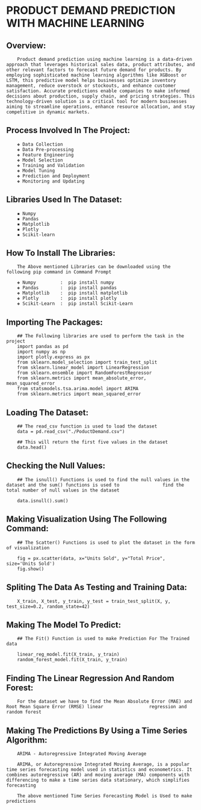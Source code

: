 # PRODUCT DEMAND PREDICTION WITH MACHINE LEARNING

## Overview:

        Product demand prediction using machine learning is a data-driven approach that leverages historical sales data, product attributes, and other relevant factors to forecast future demand for products. By employing sophisticated machine learning algorithms like XGBoost or LSTM, this predictive model helps businesses optimize inventory management, reduce overstock or stockouts, and enhance customer satisfaction. Accurate predictions enable companies to make informed decisions about production, supply chain, and pricing strategies. This technology-driven solution is a critical tool for modern businesses aiming to streamline operations, enhance resource allocation, and stay competitive in dynamic markets.

## Process Involved In The Project:

        ❖ Data Collection
        ❖ Data Pre-processing
        ❖ Feature Engineering
        ❖ Model Selection
        ❖ Training and Validation 
        ❖ Model Tuning 
        ❖ Prediction and Deployment 
  	    ❖ Monitoring and Updating

## Libraries Used In The Dataset:

        ▪ Numpy
        ▪ Pandas
        ▪ Matplotlib
        ▪ Plotly
       	▪ Scikit-learn

## How To Install The Libraries:
        The Above mentioned Libraries can be downloaded using the following pip command in Command Prompt

        ❖ Numpy         :  pip install numpy
        ❖ Pandas        :  pip install pandas
        ❖ Matplotlib    :  pip install matplotlib
        ❖ Plotly        :  pip install plotly
        ❖ Scikit-Learn  :  pip install Scikit-Learn

## Importing The Packages:

        ## The Following libraries are used to perform the task in the project
        import pandas as pd
        import numpy as np
        import plotly.express as px
        from sklearn.model_selection import train_test_split
        from sklearn.linear_model import LinearRegression
        from sklearn.ensemble import RandomForestRegressor
        from sklearn.metrics import mean_absolute_error, mean_squared_error
        from statsmodels.tsa.arima.model import ARIMA
        from sklearn.metrics import mean_squared_error

## Loading The Dataset:

        ## The read_csv function is used to load the dataset
        data = pd.read_csv("./PoductDemand.csv")

        ## This will return the first five values in the dataset
        data.head()

## Checking the Null Values:

        ## The isnull() Functions is used to find the null values in the dataset and the sum() functions is used to                find the total number of null values in the dataset
        
        data.isnull().sum()

## Making Visualization Using The Following Command:

        ## The Scatter() Functions is used to plot the dataset in the form of visualization
        
        fig = px.scatter(data, x="Units Sold", y="Total Price", size='Units Sold')
        fig.show()

## Spliting The Data As Testing and Training Data:

        X_train, X_test, y_train, y_test = train_test_split(X, y, test_size=0.2, random_state=42)

## Making The Model To  Predict:

        ## The Fit() Function is used to make Prediction For The Trained data
        
        linear_reg_model.fit(X_train, y_train)
        random_forest_model.fit(X_train, y_train)

## Finding The Linear Regression And  Random Forest:
        For the dataset we have to find the Mean Absolute Error (MAE) and Root Mean Square Error (RMSE) linear                 regression and random forest 

## Making The Predictions By Using a Time Series Algorithm:
        ARIMA - Autoregressive Integrated Moving Average

        ARIMA, or Autoregressive Integrated Moving Average, is a popular time series forecasting model used in statistics and econometrics. It combines autoregressive (AR) and moving average (MA) components with differencing to make a time series data stationary, which simplifies forecasting

        The above mentioned Time Series Forecasting Model is Used to make predictions
